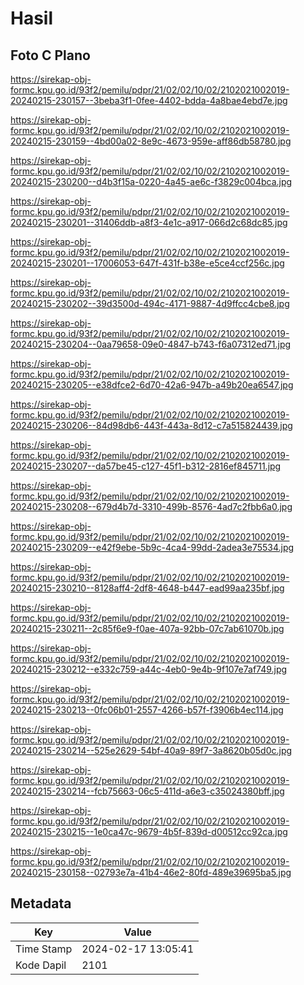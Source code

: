 # Hasil

## Foto C Plano

https://sirekap-obj-formc.kpu.go.id/93f2/pemilu/pdpr/21/02/02/10/02/2102021002019-20240215-230157--3beba3f1-0fee-4402-bdda-4a8bae4ebd7e.jpg

https://sirekap-obj-formc.kpu.go.id/93f2/pemilu/pdpr/21/02/02/10/02/2102021002019-20240215-230159--4bd00a02-8e9c-4673-959e-aff86db58780.jpg

https://sirekap-obj-formc.kpu.go.id/93f2/pemilu/pdpr/21/02/02/10/02/2102021002019-20240215-230200--d4b3f15a-0220-4a45-ae6c-f3829c004bca.jpg

https://sirekap-obj-formc.kpu.go.id/93f2/pemilu/pdpr/21/02/02/10/02/2102021002019-20240215-230201--31406ddb-a8f3-4e1c-a917-066d2c68dc85.jpg

https://sirekap-obj-formc.kpu.go.id/93f2/pemilu/pdpr/21/02/02/10/02/2102021002019-20240215-230201--17006053-647f-431f-b38e-e5ce4ccf256c.jpg

https://sirekap-obj-formc.kpu.go.id/93f2/pemilu/pdpr/21/02/02/10/02/2102021002019-20240215-230202--39d3500d-494c-4171-9887-4d9ffcc4cbe8.jpg

https://sirekap-obj-formc.kpu.go.id/93f2/pemilu/pdpr/21/02/02/10/02/2102021002019-20240215-230204--0aa79658-09e0-4847-b743-f6a07312ed71.jpg

https://sirekap-obj-formc.kpu.go.id/93f2/pemilu/pdpr/21/02/02/10/02/2102021002019-20240215-230205--e38dfce2-6d70-42a6-947b-a49b20ea6547.jpg

https://sirekap-obj-formc.kpu.go.id/93f2/pemilu/pdpr/21/02/02/10/02/2102021002019-20240215-230206--84d98db6-443f-443a-8d12-c7a515824439.jpg

https://sirekap-obj-formc.kpu.go.id/93f2/pemilu/pdpr/21/02/02/10/02/2102021002019-20240215-230207--da57be45-c127-45f1-b312-2816ef845711.jpg

https://sirekap-obj-formc.kpu.go.id/93f2/pemilu/pdpr/21/02/02/10/02/2102021002019-20240215-230208--679d4b7d-3310-499b-8576-4ad7c2fbb6a0.jpg

https://sirekap-obj-formc.kpu.go.id/93f2/pemilu/pdpr/21/02/02/10/02/2102021002019-20240215-230209--e42f9ebe-5b9c-4ca4-99dd-2adea3e75534.jpg

https://sirekap-obj-formc.kpu.go.id/93f2/pemilu/pdpr/21/02/02/10/02/2102021002019-20240215-230210--8128aff4-2df8-4648-b447-ead99aa235bf.jpg

https://sirekap-obj-formc.kpu.go.id/93f2/pemilu/pdpr/21/02/02/10/02/2102021002019-20240215-230211--2c85f6e9-f0ae-407a-92bb-07c7ab61070b.jpg

https://sirekap-obj-formc.kpu.go.id/93f2/pemilu/pdpr/21/02/02/10/02/2102021002019-20240215-230212--e332c759-a44c-4eb0-9e4b-9f107e7af749.jpg

https://sirekap-obj-formc.kpu.go.id/93f2/pemilu/pdpr/21/02/02/10/02/2102021002019-20240215-230213--0fc06b01-2557-4266-b57f-f3906b4ec114.jpg

https://sirekap-obj-formc.kpu.go.id/93f2/pemilu/pdpr/21/02/02/10/02/2102021002019-20240215-230214--525e2629-54bf-40a9-89f7-3a8620b05d0c.jpg

https://sirekap-obj-formc.kpu.go.id/93f2/pemilu/pdpr/21/02/02/10/02/2102021002019-20240215-230214--fcb75663-06c5-411d-a6e3-c35024380bff.jpg

https://sirekap-obj-formc.kpu.go.id/93f2/pemilu/pdpr/21/02/02/10/02/2102021002019-20240215-230215--1e0ca47c-9679-4b5f-839d-d00512cc92ca.jpg

https://sirekap-obj-formc.kpu.go.id/93f2/pemilu/pdpr/21/02/02/10/02/2102021002019-20240215-230158--02793e7a-41b4-46e2-80fd-489e39695ba5.jpg


## Metadata

| Key        | Value               |
| ---------- | ------------------- |
| Time Stamp | 2024-02-17 13:05:41 |
| Kode Dapil | 2101                |



